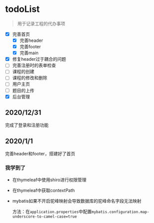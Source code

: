 # todoList 
> 用于记录工程的代办事项 

- [x] 完善首页
  - [x] 完善header
  - [x] 完善footer
  - [x] 完善main
- [x] 修复header过于耦合的问题
- [ ] 完善注册时的表单检查
- [ ] 课程的创建
- [ ] 课程的修改和删除
- [ ] 用户主页
- [ ] 题目的上传
- [x] 后台管理

## 2020/12/31
完成了登录和注册功能

## 2020/1/1
完善header和footer，搭建好了首页

### 我学到了
- 在thymeleaf中使用shiro进行权限管理

- 在thymeleaf中获取contextPath

- mybatis如果不开启驼峰映射会导致数据库的驼峰命名字段无法映射

    方法：在`application.properties`中配置`mybatis.configuration.map-underscore-to-camel-case=true`


